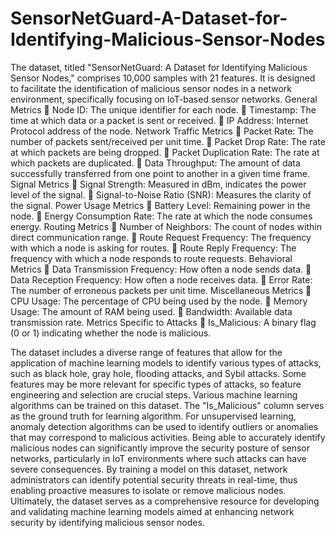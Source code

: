 # SensorNetGuard-A-Dataset-for-Identifying-Malicious-Sensor-Nodes
The dataset, titled "SensorNetGuard: A Dataset for Identifying Malicious Sensor Nodes," comprises 10,000 samples with 21 features. It is designed to facilitate the identification of malicious sensor nodes in a network environment, specifically focusing on IoT-based sensor networks.
General Metrics
	Node ID: The unique identifier for each node.
	Timestamp: The time at which data or a packet is sent or received.
	IP Address: Internet Protocol address of the node.
Network Traffic Metrics
	Packet Rate: The number of packets sent/received per unit time.
	Packet Drop Rate: The rate at which packets are being dropped.
	Packet Duplication Rate: The rate at which packets are duplicated.
	Data Throughput: The amount of data successfully transferred from one point to another in a given time frame.
Signal Metrics
	Signal Strength: Measured in dBm, indicates the power level of the signal.
	Signal-to-Noise Ratio (SNR): Measures the clarity of the signal.
Power Usage Metrics
	Battery Level: Remaining power in the node.
	Energy Consumption Rate: The rate at which the node consumes energy.
Routing Metrics
	Number of Neighbors: The count of nodes within direct communication range.
	Route Request Frequency: The frequency with which a node is asking for routes.
	Route Reply Frequency: The frequency with which a node responds to route requests.
Behavioral Metrics
	Data Transmission Frequency: How often a node sends data.
	Data Reception Frequency: How often a node receives data.
	Error Rate: The number of erroneous packets per unit time.
Miscellaneous Metrics
	CPU Usage: The percentage of CPU being used by the node.
	Memory Usage: The amount of RAM being used.
	Bandwidth: Available data transmission rate.
Metrics Specific to Attacks
	Is_Malicious: A binary flag (0 or 1) indicating whether the node is malicious.




The dataset includes a diverse range of features that allow for the application of machine learning models to identify various types of attacks, such as black hole, gray hole, flooding attacks, and Sybil attacks. Some features may be more relevant for specific types of attacks, so feature engineering and selection are crucial steps. Various machine learning algorithms can be trained on this dataset. The "Is_Malicious" column serves as the ground truth for learning algorithm. For unsupervised learning, anomaly detection algorithms can be used to identify outliers or anomalies that may correspond to malicious activities.
Being able to accurately identify malicious nodes can significantly improve the security posture of sensor networks, particularly in IoT environments where such attacks can have severe consequences.
By training a model on this dataset, network administrators can identify potential security threats in real-time, thus enabling proactive measures to isolate or remove malicious nodes.
Ultimately, the dataset serves as a comprehensive resource for developing and validating machine learning models aimed at enhancing network security by identifying malicious sensor nodes.
